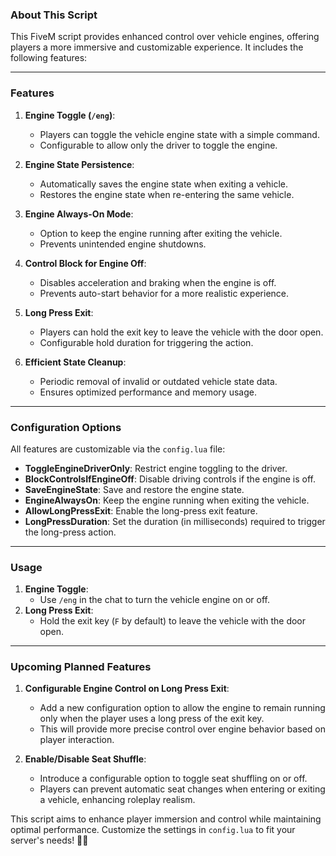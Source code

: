 ### About This Script

This FiveM script provides enhanced control over vehicle engines, offering players a more immersive and customizable experience. It includes the following features:

---

### **Features**
1. **Engine Toggle (`/eng`)**:
   - Players can toggle the vehicle engine state with a simple command.
   - Configurable to allow only the driver to toggle the engine.

2. **Engine State Persistence**:
   - Automatically saves the engine state when exiting a vehicle.
   - Restores the engine state when re-entering the same vehicle.

3. **Engine Always-On Mode**:
   - Option to keep the engine running after exiting the vehicle.
   - Prevents unintended engine shutdowns.

4. **Control Block for Engine Off**:
   - Disables acceleration and braking when the engine is off.
   - Prevents auto-start behavior for a more realistic experience.

5. **Long Press Exit**:
   - Players can hold the exit key to leave the vehicle with the door open.
   - Configurable hold duration for triggering the action.

6. **Efficient State Cleanup**:
   - Periodic removal of invalid or outdated vehicle state data.
   - Ensures optimized performance and memory usage.

---

### **Configuration Options**
All features are customizable via the `config.lua` file:
- **ToggleEngineDriverOnly**: Restrict engine toggling to the driver.
- **BlockControlsIfEngineOff**: Disable driving controls if the engine is off.
- **SaveEngineState**: Save and restore the engine state.
- **EngineAlwaysOn**: Keep the engine running when exiting the vehicle.
- **AllowLongPressExit**: Enable the long-press exit feature.
- **LongPressDuration**: Set the duration (in milliseconds) required to trigger the long-press action.

---

### **Usage**
1. **Engine Toggle**:
   - Use `/eng` in the chat to turn the vehicle engine on or off.
2. **Long Press Exit**:
   - Hold the exit key (`F` by default) to leave the vehicle with the door open.

---

### Upcoming Planned Features

1. **Configurable Engine Control on Long Press Exit**:
   - Add a new configuration option to allow the engine to remain running only when the player uses a long press of the exit key.
   - This will provide more precise control over engine behavior based on player interaction.

2. **Enable/Disable Seat Shuffle**:
   - Introduce a configurable option to toggle seat shuffling on or off.
   - Players can prevent automatic seat changes when entering or exiting a vehicle, enhancing roleplay realism. 

This script aims to enhance player immersion and control while maintaining optimal performance. Customize the settings in `config.lua` to fit your server's needs! 🚗✨

